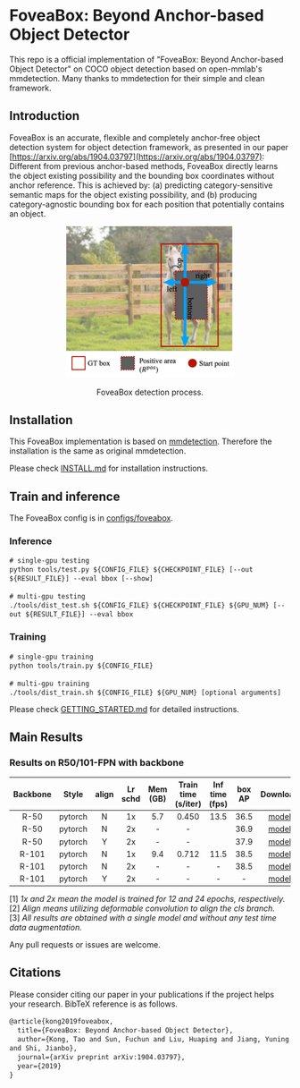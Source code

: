 # FoveaBox: Beyond Anchor-based Object Detector

This repo is a official implementation of "FoveaBox: Beyond Anchor-based Object Detector" on COCO object detection based on open-mmlab's mmdetection. Many thanks to mmdetection for their simple and clean framework.

## Introduction
FoveaBox is an accurate, flexible and completely anchor-free object detection system for object detection framework, as presented in our paper [https://arxiv.org/abs/1904.03797](https://arxiv.org/abs/1904.03797):
Different from previous anchor-based methods, FoveaBox directly learns the object existing possibility and the bounding box coordinates without anchor reference. This is achieved by: (a) predicting category-sensitive semantic maps for the object existing possibility, and (b) producing category-agnostic bounding box for each position that potentially contains an object.

<div align="center">
  <img src="demo/foveabox.jpg" width="300px" />
  <p>FoveaBox detection process.</p>
</div>

## Installation 
This FoveaBox implementation is based on [mmdetection](https://github.com/open-mmlab/mmdetection). Therefore the installation is the same as original mmdetection.

Please check [INSTALL.md](INSTALL.md) for installation instructions.


## Train and inference
The FoveaBox config is in [configs/foveabox](configs/foveabox).

### Inference
    # single-gpu testing
    python tools/test.py ${CONFIG_FILE} ${CHECKPOINT_FILE} [--out ${RESULT_FILE}] --eval bbox [--show]
    
    # multi-gpu testing
    ./tools/dist_test.sh ${CONFIG_FILE} ${CHECKPOINT_FILE} ${GPU_NUM} [--out ${RESULT_FILE}] --eval bbox

### Training
    # single-gpu training
    python tools/train.py ${CONFIG_FILE}
    
    # multi-gpu training
    ./tools/dist_train.sh ${CONFIG_FILE} ${GPU_NUM} [optional arguments]
    
Please check [GETTING_STARTED.md](GETTING_STARTED.md) for detailed instructions.


## Main Results
### Results on R50/101-FPN with backbone

| Backbone  | Style   | align  | Lr schd | Mem (GB) | Train time (s/iter) | Inf time (fps) | box AP | Download |
|:---------:|:-------:|:-------:|:-------:|:--------:|:-------------------:|:--------------:|:------:|:--------:|
| R-50      | pytorch   | N      | 1x      | 5.7      | 0.450               | 13.5           | 36.5   | [model](https://drive.google.com/file/d/19eQNnctoC1VTcP2AKdCryQGjb6Dzq62r/view?usp=sharing) |
| R-50      | pytorch   | N      | 2x      | -        | -                   |                | 36.9   | [model](https://drive.google.com/file/d/1W-9DrNQcaw4vaLLON8GLe86pfBXztbWR/view?usp=sharing) |
| R-50      | pytorch   | Y      | 2x      | -        | -                   |                | 37.9   | [model](https://drive.google.com/file/d/1RtTizixUDqd7X-PifTI7rseXZ1Q8YaAf/view?usp=sharing) |
| R-101     | pytorch   | N      | 1x      | 9.4      | 0.712               | 11.5           | 38.5   | [model](https://drive.google.com/file/d/1Xb6hDUquGKB8ad7DigrF8K9sX8xoZigh/view?usp=sharing) |
| R-101     | pytorch   | N      | 2x      | -        | -                   | -              | 38.5   | [model](https://drive.google.com/file/d/1ToZyqAxjWIZ4N8SDL4gufmkA-Wjz_VUW/view?usp=sharing) |
| R-101     | pytorch   | Y      | 2x      | -        | -               | -           | -   | [model](sss) |

[1] *1x and 2x mean the model is trained for 12 and 24 epochs, respectively.* \
[2] *Align means utilizing deformable convolution to align the cls branch.* \
[3] *All results are obtained with a single model and without any test time data augmentation.*

Any pull requests or issues are welcome.

## Citations
Please consider citing our paper in your publications if the project helps your research. BibTeX reference is as follows.
```
@article{kong2019foveabox,
  title={FoveaBox: Beyond Anchor-based Object Detector},
  author={Kong, Tao and Sun, Fuchun and Liu, Huaping and Jiang, Yuning and Shi, Jianbo},
  journal={arXiv preprint arXiv:1904.03797},
  year={2019}
}
```